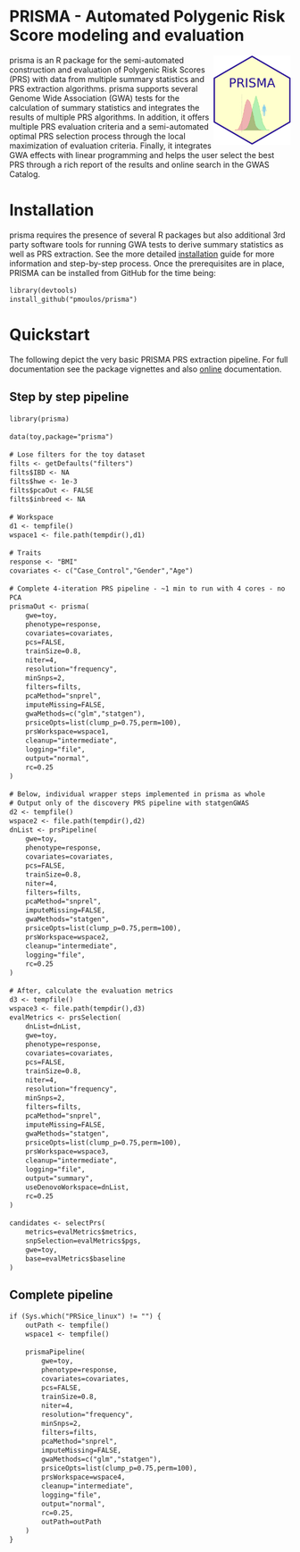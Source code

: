 PRISMA - Automated Polygenic Risk Score modeling and evaluation
===============================================================

<img src="./vignettes/prisma-sticker.png" align="right" width=138 height=160 alt="" />

prisma is an R package for the semi-automated construction and evaluation of 
Polygenic Risk Scores (PRS) with data from multiple summary statistics and PRS 
extraction algorithms. prisma supports several Genome Wide Association (GWA) 
tests for the calculation of summary statistics and integrates the results of 
multiple PRS algorithms. In addition, it offers multiple PRS evaluation criteria 
and a semi-automated optimal PRS selection process through the local 
maximization of evaluation criteria. Finally, it integrates GWA effects with 
linear programming and helps the user select the best PRS through a rich report 
of the results and online search in the GWAS Catalog.

# Installation

prisma requires the presence of several R packages but also additional 3rd party
software tools for running GWA tests to derive summary statistics as well as PRS
extraction. See the more detailed 
[installation](https://pmoulos.github.io/prisma/articles/02-installation.html) 
guide for more information and step-by-step process. Once the prerequisites are
in place, PRISMA can be installed from GitHub for the time being:

```
library(devtools)
install_github("pmoulos/prisma")
```

# Quickstart

The following depict the very basic PRISMA PRS extraction pipeline. For full
documentation see the package vignettes and also 
[online](https://pmoulos.github.io/prisma) documentation.

## Step by step pipeline

```
library(prisma)

data(toy,package="prisma")

# Lose filters for the toy dataset
filts <- getDefaults("filters")
filts$IBD <- NA
filts$hwe <- 1e-3
filts$pcaOut <- FALSE
filts$inbreed <- NA

# Workspace
d1 <- tempfile()
wspace1 <- file.path(tempdir(),d1)

# Traits
response <- "BMI"
covariates <- c("Case_Control","Gender","Age")

# Complete 4-iteration PRS pipeline - ~1 min to run with 4 cores - no PCA
prismaOut <- prisma(
    gwe=toy,
    phenotype=response,
    covariates=covariates,
    pcs=FALSE,
    trainSize=0.8,
    niter=4,
    resolution="frequency",
    minSnps=2,
    filters=filts,
    pcaMethod="snprel",
    imputeMissing=FALSE,
    gwaMethods=c("glm","statgen"),
    prsiceOpts=list(clump_p=0.75,perm=100),
    prsWorkspace=wspace1,
    cleanup="intermediate",
    logging="file",
    output="normal",
    rc=0.25
)

# Below, individual wrapper steps implemented in prisma as whole
# Output only of the discovery PRS pipeline with statgenGWAS
d2 <- tempfile()
wspace2 <- file.path(tempdir(),d2)
dnList <- prsPipeline(
    gwe=toy,
    phenotype=response,
    covariates=covariates,
    pcs=FALSE,
    trainSize=0.8,
    niter=4,
    filters=filts,
    pcaMethod="snprel",
    imputeMissing=FALSE,
    gwaMethods="statgen",
    prsiceOpts=list(clump_p=0.75,perm=100),
    prsWorkspace=wspace2,
    cleanup="intermediate",
    logging="file",
    rc=0.25
)

# After, calculate the evaluation metrics
d3 <- tempfile()
wspace3 <- file.path(tempdir(),d3)
evalMetrics <- prsSelection(
    dnList=dnList,
    gwe=toy,
    phenotype=response,
    covariates=covariates,
    pcs=FALSE,
    trainSize=0.8,
    niter=4,
    resolution="frequency",
    minSnps=2,
    filters=filts,
    pcaMethod="snprel",
    imputeMissing=FALSE,
    gwaMethods="statgen",
    prsiceOpts=list(clump_p=0.75,perm=100),
    prsWorkspace=wspace3,
    cleanup="intermediate",
    logging="file",
    output="summary",
    useDenovoWorkspace=dnList,
    rc=0.25
)

candidates <- selectPrs(
    metrics=evalMetrics$metrics,
    snpSelection=evalMetrics$pgs,
    gwe=toy,
    base=evalMetrics$baseline
)
```

## Complete pipeline

```
if (Sys.which("PRSice_linux") != "") {
    outPath <- tempfile()
    wspace1 <- tempfile()
    
    prismaPipeline(
        gwe=toy,
        phenotype=response,
        covariates=covariates,
        pcs=FALSE,
        trainSize=0.8,
        niter=4,
        resolution="frequency",
        minSnps=2,
        filters=filts,
        pcaMethod="snprel",
        imputeMissing=FALSE,
        gwaMethods=c("glm","statgen"),
        prsiceOpts=list(clump_p=0.75,perm=100),
        prsWorkspace=wspace4,
        cleanup="intermediate",
        logging="file",
        output="normal",
        rc=0.25,
        outPath=outPath
    )
}
```
